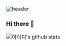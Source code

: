 ![header](https://capsule-render.vercel.app/api?type=waving&customColorList=0,2,2,2,2,3&text=welcom!)
### Hi there 👋

<!--
**ByJin98/ByJin98** is a ✨ _special_ ✨ repository because its `README.md` (this file) appears on your GitHub profile.

Here are some ideas to get you started:

- 🔭 I’m currently working on ...
- 🌱 I’m currently learning ...
- 👯 I’m looking to collaborate on ...
- 🤔 I’m looking for help with ...
- 💬 Ask me about ...
- 📫 How to reach me: ...
- 😄 Pronouns: ...
- ⚡ Fun fact: ...
-->


![아이디's github stats](https://github-readme-stats.vercel.app/api?username=Byjin98&&theme=dark&show_icons=true)
